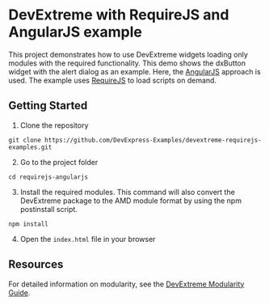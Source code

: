 # DevExtreme with RequireJS and AngularJS example

This project demonstrates how to use DevExtreme widgets loading only modules with the required functionality. This demo shows the dxButton widget with the alert dialog as an example. Here, the [AngularJS](https://angularjs.org/) approach is used. The example uses [RequireJS](http://requirejs.org/) to load scripts on demand.

## Getting Started

1. Clone the repository
 ``` text
 git clone https://github.com/DevExpress-Examples/devextreme-requirejs-examples.git
 ```

2. Go to the project folder
 ``` text
 cd requirejs-angularjs
 ```

3. Install the required modules. This command will also convert the DevExtreme package to the AMD module format by using the npm postinstall script.
 ``` text
 npm install
 ```

4. Open the `index.html` file in your browser

## Resources

For detailed information on modularity, see the [DevExtreme Modularity Guide](http://js.devexpress.com/Documentation/Guide/Common/Modularity).
